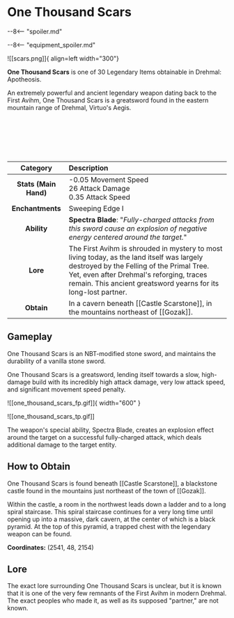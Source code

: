 # One Thousand Scars

--8<-- "spoiler.md"

--8<-- "equipment_spoiler.md"

![[scars.png]]{ align=left width="300"}

**One Thousand Scars** is one of 30 Legendary Items obtainable in Drehmal: Apotheosis.

An extremely powerful and ancient legendary weapon dating back to the First Avihm, One Thousand Scars is a greatsword found in the eastern mountain range of Drehmal, Virtuo's Aegis.

<br> <br> <br> <br> <br>

| Category | Description |
|:--------------------------------:|:-----------------------------------------------------------------------------------------------------------------------------------------------------------------------------|
| **Stats (Main Hand)**         | -0.05 Movement Speed <br> 26 Attack Damage <br> 0.35 Attack Speed         |
| **Enchantments**              | Sweeping Edge I |
| **Ability**                   | **Spectra Blade**: "*Fully-charged attacks from this sword cause an explosion of negative energy centered around the target.*" |
| **Lore**                      | The First Avihm is shrouded in mystery to most living today, as the land itself was largely destroyed by the Felling of the Primal Tree. Yet, even after Drehmal's reforging, traces remain. This ancient greatsword yearns for its long-lost partner. |
| **Obtain**                    | In a cavern beneath [[Castle Scarstone]], in the mountains northeast of [[Gozak]].   |  

## Gameplay
One Thousand Scars is an NBT-modified stone sword, and maintains the durability of a vanilla stone sword.

One Thousand Scars is a greatsword, lending itself towards a slow, high-damage build with its incredibly high attack damage, very low attack speed, and significant movement speed penalty.

![[one_thousand_scars_fp.gif]]{ width="600" }

![[one_thousand_scars_tp.gif]]

The weapon's special ability, Spectra Blade, creates an explosion effect around the target on a successful fully-charged attack, which deals additional damage to the target entity.

## How to Obtain
One Thousand Scars is found beneath [[Castle Scarstone]], a blackstone castle found in the mountains just northeast of the town of [[Gozak]].

Within the castle, a room in the northwest leads down a ladder and to a long spiral staircase. This spiral staircase continues for a very long time until opening up into a massive, dark cavern, at the center of which is a black pyramid. At the top of this pyramid, a trapped chest with the legendary weapon can be found.

**Coordinates:** (2541, 48, 2154)

## Lore
The exact lore surrounding One Thousand Scars is unclear, but it is known that it is one of the very few remnants of the First Avihm in modern Drehmal. The exact peoples who made it, as well as its supposed "partner," are not known.